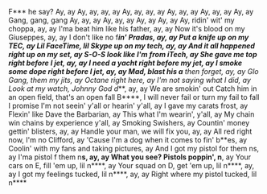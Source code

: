 F*** he say?
Ay, ay
Ay, ay, ay, ay
Ay, ay, ay, ay
Ay, ay, ay
Ay, ay, ay
Ay, ay
Gang, gang, gang
Ay, ay, ay
Ay, ay, ay
Ay, ay
Ay, ay
Ay, ridin' wit' my choppa, ay, ay
I'ma beat him like his father, ay, ay
Now it's blood on my Giuseppes, ay, ay
I don't like no f***in' Pradas, ay, ay
Put a knife up on my TEC, ay
Lil FaceTime, lil Skype up on my tech, ay, ay
And it all happened right up on my set, ay
S-O-S look like I'm from iTech, ay
She gave me top right before I jet, ay, ay
I need a yacht right before my jet, ay
I smoke some dope right before I jet, ay, ay
Mad, blast his a** then forget, ay, ay
Glo Gang, them my jits, ay
Octane right here, ay
I'm not saying what I did, ay
Look at my watch, Johnny God d***, ay, ay
We are smokin' out
Catch him in an open field, that's an open fall
B****, I will never fail or turn my fail to fall
I promise I'm not seein' y'all or hearin' y'all, ay
I gave my carats frost, ay
Flexin' like Dave the Barbarian, ay
This what I'm wearin', y'all, ay
My chain win chains by experience y'all, ay
Smoking Swishers, ay
Countin' money gettin' blisters, ay, ay
Handle your man, we will fix you, ay, ay
All red right now, I'm no Clifford, ay
'Cause I'm a dog when it comes to fin' b**es, ay
Coolin' with my fans and taking pictures, ay
And I got my pistol for them ns, ay
I'ma pistol f them n****s, ay, ay
What you see? Pistols poppin', n****, ay
Your cars on E, fill 'em up, lil n****, ay
Your squad on D, get 'em up, lil n****, ay, ay
I got my feelings tucked, lil n****, ay, ay
Right where my pistol tucked, lil n****
